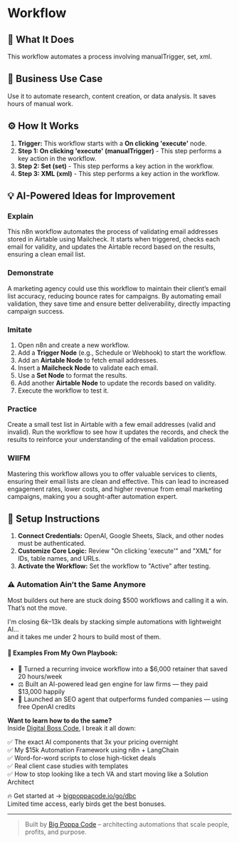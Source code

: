 # Workflow

## 🚀 What It Does
This workflow automates a process involving manualTrigger, set, xml.

## 💼 Business Use Case
Use it to automate research, content creation, or data analysis. It saves hours of manual work.

## ⚙️ How It Works
1.  **Trigger:** This workflow starts with a **On clicking 'execute'** node.
2. **Step 1: On clicking 'execute' (manualTrigger)** - This step performs a key action in the workflow.
3. **Step 2: Set (set)** - This step performs a key action in the workflow.
4. **Step 3: XML (xml)** - This step performs a key action in the workflow.

## 💡 AI-Powered Ideas for Improvement
### Explain
This n8n workflow automates the process of validating email addresses stored in Airtable using Mailcheck. It starts when triggered, checks each email for validity, and updates the Airtable record based on the results, ensuring a clean email list.

### Demonstrate
A marketing agency could use this workflow to maintain their client’s email list accuracy, reducing bounce rates for campaigns. By automating email validation, they save time and ensure better deliverability, directly impacting campaign success.

### Imitate
1. Open n8n and create a new workflow.
2. Add a **Trigger Node** (e.g., Schedule or Webhook) to start the workflow.
3. Add an **Airtable Node** to fetch email addresses.
4. Insert a **Mailcheck Node** to validate each email.
5. Use a **Set Node** to format the results.
6. Add another **Airtable Node** to update the records based on validity.
7. Execute the workflow to test it.

### Practice
Create a small test list in Airtable with a few email addresses (valid and invalid). Run the workflow to see how it updates the records, and check the results to reinforce your understanding of the email validation process.

### WIIFM
Mastering this workflow allows you to offer valuable services to clients, ensuring their email lists are clean and effective. This can lead to increased engagement rates, lower costs, and higher revenue from email marketing campaigns, making you a sought-after automation expert.

## 🔧 Setup Instructions
1. **Connect Credentials:** OpenAI, Google Sheets, Slack, and other nodes must be authenticated.
2. **Customize Core Logic:** Review "On clicking 'execute'" and "XML" for IDs, table names, and URLs.
3. **Activate the Workflow:** Set the workflow to "Active" after testing.

### ⚠️ Automation Ain’t the Same Anymore

Most builders out here are stuck doing $500 workflows and calling it a win.  
That’s not the move.  

I'm closing $6k–$13k deals by stacking simple automations with lightweight AI...  
and it takes me under 2 hours to build most of them.

#### 🧠 Examples From My Own Playbook:
- 🔁 Turned a recurring invoice workflow into a $6,000 retainer that saved 20 hours/week  
- ⚖️ Built an AI-powered lead gen engine for law firms — they paid $13,000 happily  
- 🚀 Launched an SEO agent that outperforms funded companies — using free OpenAI credits  

**Want to learn how to do the same?**  
Inside [Digital Boss Code](https://bigpoppacode.io/go/dbc), I break it all down:

✅ The exact AI components that 3x your pricing overnight  
✅ My $15k Automation Framework using n8n + LangChain  
✅ Word-for-word scripts to close high-ticket deals  
✅ Real client case studies with templates  
✅ How to stop looking like a tech VA and start moving like a Solution Architect  

🔥 Get started at → [bigpoppacode.io/go/dbc](https://bigpoppacode.io/go/dbc)  
Limited time access, early birds get the best bonuses.

---
> Built by [Big Poppa Code](https://bigpoppacode.io) – architecting automations that scale people, profits, and purpose.
